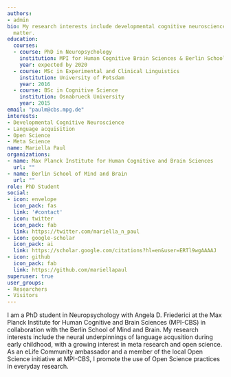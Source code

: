 ```yaml
---
authors:
- admin
bio: My research interests include developmental cognitive neuroscience, language acquisition, open science, and meta science
  matter.
education:
  courses:
  - course: PhD in Neuropsychology
    institution: MPI for Human Cognitive Brain Sciences & Berlin School of Mind and Brain
    year: expected by 2020
  - course: MSc in Experimental and Clinical Linguistics
    institution: University of Potsdam
    year: 2016
  - course: BSc in Cognitive Science
    institution: Osnabrueck University
    year: 2015
email: "paulm@cbs.mpg.de"
interests:
- Developmental Cognitive Neuroscience
- Language acquisition
- Open Science
- Meta Science
name: Mariella Paul
organizations:
- name: Max Planck Institute for Human Cognitive and Brain Sciences
  url: ""
- name: Berlin School of Mind and Brain
  url: ""
role: PhD Student
social:
- icon: envelope
  icon_pack: fas
  link: '#contact'
- icon: twitter
  icon_pack: fab
  link: https://twitter.com/mariella_n_paul
- icon: google-scholar
  icon_pack: ai
  link: https://scholar.google.com/citations?hl=en&user=ERTl9wgAAAAJ
- icon: github
  icon_pack: fab
  link: https://github.com/mariellapaul
superuser: true
user_groups:
- Researchers
- Visitors
---
```


I am a PhD student in Neuropsychology with Angela D. Friederici at the Max Planck Institute for Human Cognitive and Brain Sciences (MPI-CBS) in collaboration with the Berlin School of Mind and Brain. My research interests include the neural underpinnings of language acqusition during early childhood, with a growing interest in meta research and open science. As an eLife Community ambassador and a member of the local Open Science initiative at MPI-CBS, I promote the use of Open Science practices in everyday research.
